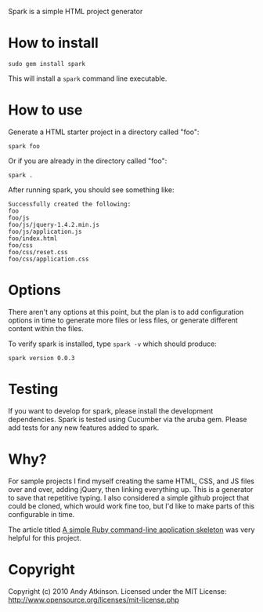 Spark is a simple HTML project generator

How to install
===
`sudo gem install spark`

This will install a `spark` command line executable.

How to use
===
Generate a HTML starter project in a directory called "foo":

    spark foo

Or if you are already in the directory called "foo":

    spark .

After running spark, you should see something like:

    Successfully created the following:
    foo
    foo/js
    foo/js/jquery-1.4.2.min.js
    foo/js/application.js
    foo/index.html
    foo/css
    foo/css/reset.css
    foo/css/application.css


Options
===
There aren't any options at this point, but the plan is to add configuration options in time to generate more files or less files, or generate different content within the files.

To verify spark is installed, type `spark -v` which should produce:

    spark version 0.0.3
    
Testing
===
If you want to develop for spark, please install the development dependencies. Spark is tested using Cucumber via the aruba gem. Please add tests for any new features added to spark.

Why?
===
For sample projects I find myself creating the same HTML, CSS, and JS files over and over, adding jQuery, then linking everything up. This is a generator to save that repetitive typing. I also considered a simple github project that could be cloned, which would work fine too, but I'd like to make parts of this configurable in time.

The article titled [A simple Ruby command-line application skeleton](http://blog.infinitered.com/entries/show/5) was very helpful for this project.

Copyright
===
Copyright (c) 2010 Andy Atkinson. Licensed under the MIT License:
http://www.opensource.org/licenses/mit-license.php